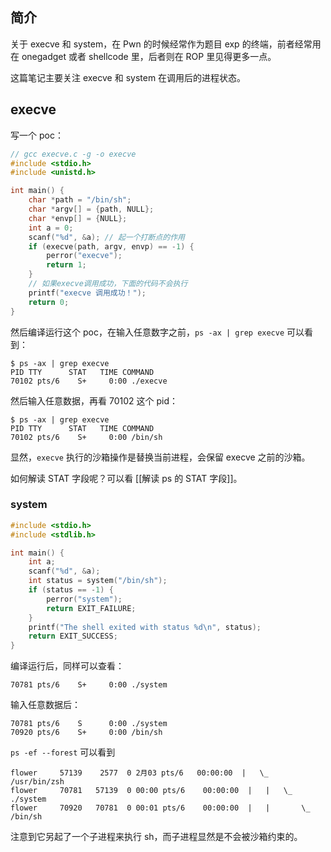## 简介

关于 execve 和 system，在 Pwn 的时候经常作为题目 exp 的终端，前者经常用在 onegadget 或者 shellcode 里，后者则在 ROP 里见得更多一点。

这篇笔记主要关注 execve 和 system 在调用后的进程状态。

## execve

写一个 poc：

```c
// gcc execve.c -g -o execve
#include <stdio.h>
#include <unistd.h>

int main() {
    char *path = "/bin/sh";
    char *argv[] = {path, NULL};
    char *envp[] = {NULL};
    int a = 0;
    scanf("%d", &a); // 起一个打断点的作用
    if (execve(path, argv, envp) == -1) {
        perror("execve");
        return 1;
    }
    // 如果execve调用成功，下面的代码不会执行
    printf("execve 调用成功！");
    return 0;
}
```

然后编译运行这个 poc，在输入任意数字之前，`ps -ax | grep execve` 可以看到：

```
$ ps -ax | grep execve
PID TTY      STAT   TIME COMMAND
70102 pts/6    S+     0:00 ./execve
```

然后输入任意数据，再看 70102 这个 pid：

```
$ ps -ax | grep execve
PID TTY      STAT   TIME COMMAND
70102 pts/6    S+     0:00 /bin/sh
```

显然，`execve` 执行的沙箱操作是替换当前进程，会保留 execve 之前的沙箱。

如何解读 STAT 字段呢？可以看 [[解读 ps 的 STAT 字段]]。

### system

```c
#include <stdio.h>
#include <stdlib.h>

int main() {
    int a;
    scanf("%d", &a);
    int status = system("/bin/sh");
    if (status == -1) {
        perror("system");
        return EXIT_FAILURE;
    }
    printf("The shell exited with status %d\n", status);
    return EXIT_SUCCESS;
}
```

编译运行后，同样可以查看：

```
70781 pts/6    S+     0:00 ./system
```

输入任意数据后：

```
70781 pts/6    S      0:00 ./system
70920 pts/6    S+     0:00 /bin/sh
```

`ps -ef --forest` 可以看到

```
flower     57139    2577  0 2月03 pts/6   00:00:00  |   \_ /usr/bin/zsh
flower     70781   57139  0 00:00 pts/6    00:00:00  |   |   \_ ./system
flower     70920   70781  0 00:01 pts/6    00:00:00  |   |       \_ /bin/sh
```

注意到它另起了一个子进程来执行 sh，而子进程显然是不会被沙箱约束的。